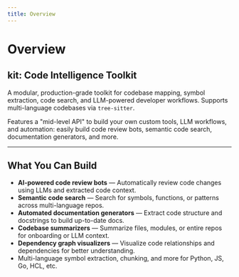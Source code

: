 ```yaml
---
title: Overview
---
```


# Overview

## kit: Code Intelligence Toolkit

A modular, production-grade toolkit for codebase mapping, symbol extraction, code search, and LLM-powered developer workflows. Supports multi-language codebases via `tree-sitter`.

Features a "mid-level API" to build your own custom tools, LLM workflows, and automation: easily build code review bots, semantic code search, documentation generators, and more.

---

## What You Can Build

- **AI-powered code review bots** — Automatically review code changes using LLMs and extracted code context.
- **Semantic code search** — Search for symbols, functions, or patterns across multi-language repos.
- **Automated documentation generators** — Extract code structure and docstrings to build up-to-date docs.
- **Codebase summarizers** — Summarize files, modules, or entire repos for onboarding or LLM context.
- **Dependency graph visualizers** — Visualize code relationships and dependencies for better understanding.
- Multi-language symbol extraction, chunking, and more for Python, JS, Go, HCL, etc.
